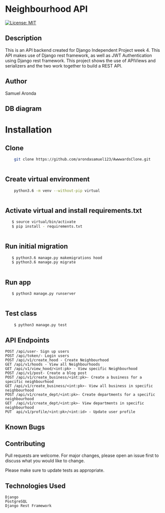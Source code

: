 # Neighbourhood API
[![License: MIT](https://img.shields.io/badge/License-MIT-yellow.svg)](LICENSE)

## Description
This is an API backend created for Django Independent Project week 4. This API makes use of Django rest framework, as well as JWT Authentication using Django rest framework. This project shows the use of APIViews and serializers and the two work together to build a REST API. 


## Author

Samuel Aronda


## DB diagram




# Installation

## Clone
    
```bash
    git clone https://github.com/arondasamuel123/AwwwardsClone.git
    
```
##  Create virtual environment
```bash
    python3.6 -m venv --without-pip virtual
    
```
## Activate virtual and install requirements.txt
```bash
   $ source virtual/bin/activate
   $ pip install - requirements.txt
    
```
## Run initial migration
```bash
   $ python3.6 manage.py makemigrations hood
   $ python3.6 manage.py migrate
    
```


## Run app
```bash
   $ python3 manage.py runserver
    
```

## Test class

```bash
    $ python3 manage.py test
```
## API Endpoints
    POST /api/user- Sign up users
    POST /api/token/- Login users
    POST /api/v1/create_hood - Create Neighbourhood
    GET /api/v1/hoods - View all Neighbourhoods
    GET /api/v1/view_hood/<int:pk> - View specific Neighbourhood
    POST /api/v1/post- Create a blog post
    POST /api/v1/create_business/<int:pk>- Create a business for a specific neighbourhood
    GET /api/v1/create_business/<int:pk>- View all business in specific neighbourhood
    POST /api/v1/create_dept/<int:pk>- Create departments for a specific neighbourhood
    GET  /api/v1/create_dept/<int:pk>- View departments in specific neighbourhood
    PUT  api/v1/profile/<int:pk>/<int:id> - Update user profile






## Known Bugs


## Contributing

Pull requests are welcome. For major changes, please open an issue first to discuss what you would like to change.

Please make sure to update tests as appropriate.

## Technologies Used
    Django
    PostgreSQL
    Django Rest Framework




